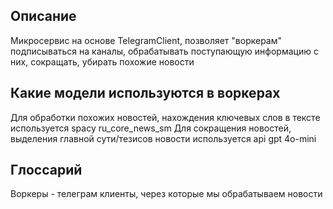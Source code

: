 ## Описание
Микросервис на основе TelegramClient, позволяет "воркерам" подписываться на каналы, обрабатывать поступающую информацию с них, сокращать, убирать похожие новости
## Какие модели используются в воркерах
Для обработки похожих новостей, нахождения ключевых слов в тексте используется spacy ru_core_news_sm
Для сокращения новостей, выделения главной сути/тезисов новости используется api gpt 4o-mini

## Глоссарий
Воркеры - телеграм клиенты, через которые мы обрабатываем новости